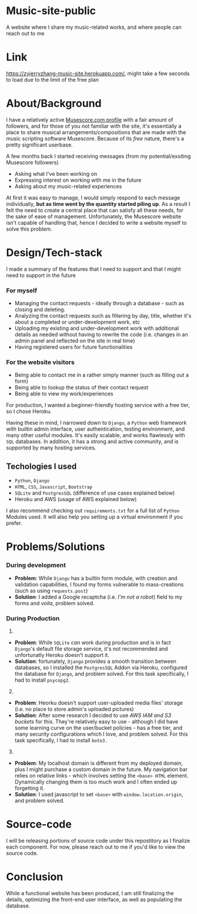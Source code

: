# Music-site-public

A website where I share my music-related works, and where people can reach out to me

# Link

 https://zyjerryzhang-music-site.herokuapp.com/, might take a few seconds to load due to the limit of the free plan

# About/Background

 I have a relatively active [Musescore.com profile](https://musescore.com/thetalljerry) with a fair amount of followers, and for those of you not familiar with the site, it's essentially a place to share musical arrangements/compositions that are made with the music scripting software Musescore. Because of its _free_ nature, there's a pretty significant userbase. 

 A few months back I started receiving messages (from my potential/exsiting Musescore followers)
*  Asking what I've been working on
*  Expressing interest on working with me in the future
*  Asking about my music-related experiences

 At first it was easy to manage, I would simply respond to each message individually, **but as time went by the quantity started piling up**. As a result I felt the need to create a central place that can satisfy all these needs, for the sake of ease of management. Unfortunately, the Musescore website isn't capable of handling that, hence I decided to write a website myself to solve this problem. 

# Design/Tech-stack

 I made a summary of the features that I need to support and that I might need to support in the future

### For myself
*  Managing the contact requests - ideally through a database - such as closing and deleting. 
*  Analyzing the contact requests such as filtering by day, title, whether it's about a completed or under-development work, etc
*  Uploading my existing and under-development work with additional details as needed without having to rewrite the code (i.e. changes in an admin panel and reflected on the site in real time)
*  Having registered users for future functionalities
### For the website visitors
*  Being able to contact me in a rather simply manner (such as filling out a form)
*  Being able to lookup the status of their contact request
*  Being able to view my work/experiences

 For production, I wanted a beginner-friendly hosting service with a free tier, so I chose Heroku. 

 Having these in mind, I narrowed down to `Django`, a `Python` web framework with builtin admin interface, user authentication, testing environment, and many other useful modules. It's easily scalable, and works flawlessly with `SQL` databases. In addition, it has a strong and active community, and is supported by many hosting services. 

## Techologies I used
*  `Python`, `Django`
*  `HTML`, `CSS`, `Javascript`, `Bootstrap`
*  `SQLite` and `PostgresSQL` (difference of use cases explained below)
*  Heroku and AWS (usage of AWS explained below)

 I also recommend checking out `requirements.txt` for a full list of `Python` Modules used. It will also help you setting up a virtual environment if you prefer. 

# Problems/Solutions

### During development

*  **Problem**: While `Django` has a builtin form module, with creation and validation capabilities, I found my forms vulnerable to mass-creations (such as using  `requests.post`)
*  **Solution**: I added a Google recaptcha (i.e. _I'm not a robot_) field to my forms and  _voila_, problem solved. 

### During Production

 1.
*  **Problem**: While `SQLite` *can* work during production and is in fact `Django`'s default file storage service, it's not recommended and unfortunatly Heroku doesn't support it. 
*  **Solution**: fortunately, `Django` provides a smooth transition between databases, so I installed the `PostgresSQL` Addon via Heroku, configured the database for `Django`, and problem solved. For this task specifically, I had to install `psycopg2`.

 2.
*  **Problem**: Heorku doesn't support user-uploaded media files' storage (i.e. no place to store admin's uploaded pictures)
*  **Solution**: After some research I decided to use _AWS IAM and S3 buckets_ for this. They're relatively easy to use - although I did have some learning curve on the user/bucket policies - has a free tier, and many security configurations which I love, and problem solved. For this task specifically, I had to install `boto3.`

 3.
*  **Problem**: My localhost domain is different from my deployed domain, plus I might purchase a custom domain in the future. My navigation bar relies on relative links - which involves setting the `<base> HTML` element. Dynamically changing them is too much work and I often ended up forgetting it. 
*  **Solution**: I used javascript to set `<base>` with `window.location.origin`, and problem solved. 

# Source-code

 I will be releasing portions of source code under this repostitory as I finalize each component. For now, please reach out to me if you'd like to view the source code. 

# Conclusion

 While a functional website has been produced, I am still finalizing the details, optimizing the front-end user interface, as well as populating the database.